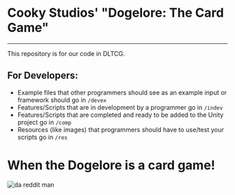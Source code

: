 # Cooky Studios' "Dogelore: The Card Game"
------
This repository is for our code in DLTCG.

## For Developers:

- Example files that other programmers should see as an example input or framework should go in `/devex`
- Features/Scripts that are in development by a programmer go in `/indev`
- Features/Scripts that are completed and ready to be added to the Unity project go in `/comp`
- Resources (like images) that programmers should have to use/test your scripts go in `/res`

# When the Dogelore is a card game!
![da reddit man](https://i.redd.it/48guo6yt94z51.jpg)
